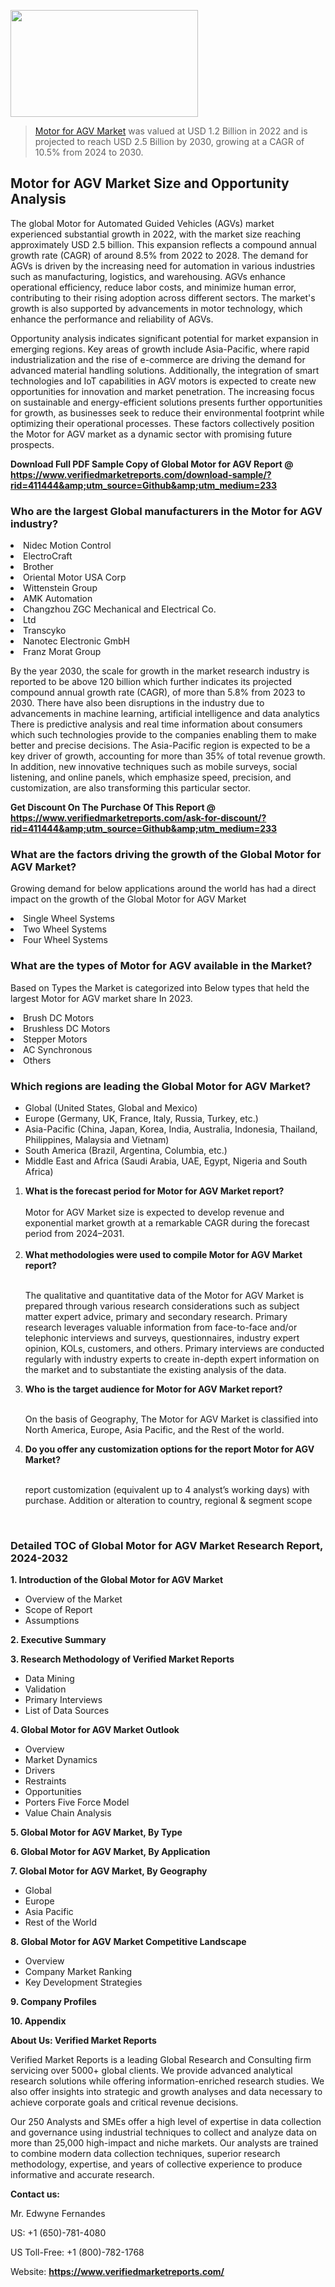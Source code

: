 <img src="https://ffe5etoiles.com/wp-content/uploads/2024/12/MST1-300x171.png" alt="" width="300" height="171" class="alignnone size-medium wp-image-20088" /><blockquote><p><p><a href="https://www.verifiedmarketreports.com/download-sample/?rid=411444&utm_source=Github&utm_medium=233" target="_blank">Motor for AGV Market</a> was valued at USD 1.2 Billion in 2022 and is projected to reach USD 2.5 Billion by 2030, growing at a CAGR of 10.5% from 2024 to 2030.</p></blockquote><p><h2>Motor for AGV Market Size and Opportunity Analysis</h2><p>The global Motor for Automated Guided Vehicles (AGVs) market experienced substantial growth in 2022, with the market size reaching approximately USD 2.5 billion. This expansion reflects a compound annual growth rate (CAGR) of around 8.5% from 2022 to 2028. The demand for AGVs is driven by the increasing need for automation in various industries such as manufacturing, logistics, and warehousing. AGVs enhance operational efficiency, reduce labor costs, and minimize human error, contributing to their rising adoption across different sectors. The market's growth is also supported by advancements in motor technology, which enhance the performance and reliability of AGVs.</p><p>Opportunity analysis indicates significant potential for market expansion in emerging regions. Key areas of growth include Asia-Pacific, where rapid industrialization and the rise of e-commerce are driving the demand for advanced material handling solutions. Additionally, the integration of smart technologies and IoT capabilities in AGV motors is expected to create new opportunities for innovation and market penetration. The increasing focus on sustainable and energy-efficient solutions presents further opportunities for growth, as businesses seek to reduce their environmental footprint while optimizing their operational processes. These factors collectively position the Motor for AGV market as a dynamic sector with promising future prospects.</p></p><p class=""><strong>Download Full PDF Sample Copy of Global Motor for AGV Report @ <a href="https://www.verifiedmarketreports.com/download-sample/?rid=411444&amp;utm_source=Github&amp;utm_medium=233" target="_blank">https://www.verifiedmarketreports.com/download-sample/?rid=411444&amp;utm_source=Github&amp;utm_medium=233</a></strong></p><h3 id="" class="">Who are the largest Global manufacturers in the Motor for AGV industry?</h3><p><li>Nidec Motion Control</li><li> ElectroCraft</li><li> Brother</li><li> Oriental Motor USA Corp</li><li> Wittenstein Group</li><li> AMK Automation</li><li> Changzhou ZGC Mechanical and Electrical Co.</li><li> Ltd</li><li> Transcyko</li><li> Nanotec Electronic GmbH</li><li> Franz Morat Group</li></p><div class=""><div class="" dir="" data-message-author-role="" data-message-id="" data-message-model-slug=""><div class=""><div class=""><div class=""><div class="" dir="" data-message-author-role="" data-message-id="" data-message-model-slug=""><div class=""><div class=""><p>By the year 2030, the scale for growth in the market research industry is reported to be above 120 billion which further indicates its projected compound annual growth rate (CAGR), of more than 5.8% from 2023 to 2030. There have also been disruptions in the industry due to advancements in machine learning, artificial intelligence and data analytics There is predictive analysis and real time information about consumers which such technologies provide to the companies enabling them to make better and precise decisions. The Asia-Pacific region is expected to be a key driver of growth, accounting for more than 35% of total revenue growth. In addition, new innovative techniques such as mobile surveys, social listening, and online panels, which emphasize speed, precision, and customization, are also transforming this particular sector.</p><p><strong>Get Discount On The Purchase Of This Report @&nbsp; <a href="https://www.verifiedmarketreports.com/ask-for-discount/?rid=411444&amp;utm_source=Github&amp;utm_medium=233" target="_blank">https://www.verifiedmarketreports.com/ask-for-discount/?rid=411444&amp;utm_source=Github&amp;utm_medium=233</a></strong></p></div></div></div></div></div></div></div></div><h3 id="" class="">What are the factors driving the growth of the Global Motor for AGV Market?</h3><p id="" class="">Growing demand for below applications around the world has had a direct impact on the growth of the Global Motor for AGV Market</p><p id="" class=""><li>Single Wheel Systems</li><li> Two Wheel Systems</li><li> Four Wheel Systems</li></p><h3 id="" class="">What are the types of Motor for AGV available in the Market?</h3><p id="" class="">Based on Types the Market is categorized into Below types that held the largest Motor for AGV market share In 2023.</p><p id="" class=""><li>Brush DC Motors</li><li> Brushless DC Motors</li><li> Stepper Motors</li><li> AC Synchronous</li><li> Others</li></p><h3 id="" class="">Which regions are leading the Global Motor for AGV Market?</h3><ul><li>Global (United States, Global and Mexico)</li><li>Europe (Germany, UK, France, Italy, Russia, Turkey, etc.)</li><li>Asia-Pacific (China, Japan, Korea, India, Australia, Indonesia, Thailand, Philippines, Malaysia and Vietnam)</li><li>South America (Brazil, Argentina, Columbia, etc.)</li><li>Middle East and Africa (Saudi Arabia, UAE, Egypt, Nigeria and South Africa)</li></ul><p><ol><li><strong>What is the forecast period for Motor for AGV Market report?<br /></strong><br /><span data-sheets-root="1" data-sheets-value="{&quot;1&quot;:2,&quot;2&quot;:&quot;XXXX size is expected to develop revenue and exponential market growth at a remarkable CAGR during the forecast period from 2024&ndash;2030.&quot;}" data-sheets-userformat="{&quot;2&quot;:12674,&quot;4&quot;:{&quot;1&quot;:2,&quot;2&quot;:16776960},&quot;10&quot;:2,&quot;11&quot;:0,&quot;15&quot;:&quot;Arial&quot;,&quot;16&quot;:12}">Motor for AGV Market size is expected to develop revenue and exponential market growth at a remarkable CAGR during the forecast period from 2024&ndash;2031.</span><br /><br /></li><li><strong>What methodologies were used to compile Motor for AGV Market report?<br /><br /></strong><p>The qualitative and quantitative data of the&nbsp;Motor for AGV Market is prepared through various research considerations such as subject matter expert advice, primary and secondary research. Primary research leverages valuable information from face-to-face and/or telephonic interviews and surveys, questionnaires, industry expert opinion, KOLs, customers, and others. Primary interviews are conducted regularly with industry experts to create in-depth expert information on the market and to substantiate the existing analysis of the data.&nbsp;</p></li><li><strong>Who is the target audience for Motor for AGV Market report?<br /><br /></strong><p>On the basis of Geography, The&nbsp;Motor for AGV Market is classified into North America, Europe, Asia Pacific, and the Rest of the world.</p></li><li><strong>Do you offer any customization options for the report Motor for AGV Market?<br /><br /></strong><p>report customization (equivalent up to 4 analyst&rsquo;s working days) with purchase. Addition or alteration to country, regional &amp; segment scope</p><p>&nbsp;</p></li></ol></p><h3 id="" class="">Detailed TOC of Global Motor for AGV Market Research Report, 2024-2032</h3><p id="" class=""><strong>1. Introduction of the Global Motor for AGV Market</strong></p><ul><li>Overview of the Market</li><li>Scope of Report</li><li>Assumptions</li></ul><p id="" class=""><strong>2. Executive Summary</strong></p><p id="" class=""><strong>3. Research Methodology of&nbsp;Verified Market Reports</strong></p><ul><li>Data Mining</li><li>Validation</li><li>Primary Interviews</li><li>List of Data Sources</li></ul><p id="" class=""><strong>4. Global Motor for AGV Market Outlook</strong></p><ul><li>Overview</li><li>Market Dynamics</li><li>Drivers</li><li>Restraints</li><li>Opportunities</li><li>Porters Five Force Model</li><li>Value Chain Analysis</li></ul><p id="" class=""><strong>5. Global Motor for AGV Market, By&nbsp;Type</strong></p><p id="" class=""><strong>6. Global Motor for AGV Market, By Application</strong></p><p id="" class=""><strong>7. Global Motor for AGV Market, By Geography</strong></p><ul><li>Global</li><li>Europe</li><li>Asia Pacific</li><li>Rest of the World</li></ul><p id="" class=""><strong>8. Global Motor for AGV Market Competitive Landscape</strong></p><ul><li>Overview</li><li>Company Market Ranking</li><li>Key Development Strategies</li></ul><p id="" class=""><strong>9. Company Profiles</strong></p><p id="" class=""><strong>10. Appendix</strong></p><p id="" class=""><strong>About Us: Verified Market Reports</strong></p><p id="" class="">Verified Market Reports is a leading Global Research and Consulting firm servicing over 5000+ global clients. We provide advanced analytical research solutions while offering information-enriched research studies. We also offer insights into strategic and growth analyses and data necessary to achieve corporate goals and critical revenue decisions.</p><p id="" class="">Our 250 Analysts and SMEs offer a high level of expertise in data collection and governance using industrial techniques to collect and analyze data on more than 25,000 high-impact and niche markets. Our analysts are trained to combine modern data collection techniques, superior research methodology, expertise, and years of collective experience to produce informative and accurate research.</p><p id="" class=""><strong>Contact us:</strong></p><p id="" class="">Mr. Edwyne Fernandes</p><p id="" class="">US: +1 (650)-781-4080</p><p id="" class="">US Toll-Free: +1 (800)-782-1768</p><p id="" class="">Website: <a target="" data-test-app-aware-link=""><strong>https://www.verifiedmarketreports.com/</strong></a></p>

